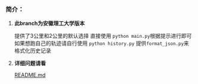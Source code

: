 ### 简介：

1. **此branch为安徽理工大学版本**

    提供了3公里和2公里的默认选择
    直接使用 `python main.py`根据提示进行即可
    如果想跑自己的轨迹请自行使用 `python history.py`
    提供`format_json.py`来格式化历史记录

2. **详细问题请看**

    [README.md](./README.md)